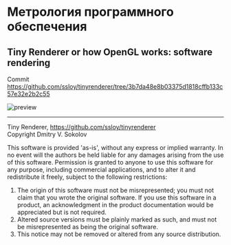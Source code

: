 # Метрология программного обеспечения
## Tiny Renderer or how OpenGL works: software rendering

Commit https://github.com/ssloy/tinyrenderer/tree/3b7da48e8b03375d1818cffb133c57e32e2b2c55

![preview](https://raw.githubusercontent.com/ssloy/tinyrenderer/gh-pages/img/00-home/africanhead.png)

---

Tiny Renderer, https://github.com/ssloy/tinyrenderer  
Copyright Dmitry V. Sokolov

This software is provided 'as-is', without any express or implied warranty.
In no event will the authors be held liable for any damages arising from the use of this software.
Permission is granted to anyone to use this software for any purpose,
including commercial applications, and to alter it and redistribute it freely,
subject to the following restrictions:

1. The origin of this software must not be misrepresented; you must not claim that you wrote the original software. If you use this software in a product, an acknowledgment in the product documentation would be appreciated but is not required.
2. Altered source versions must be plainly marked as such, and must not be misrepresented as being the original software.
3. This notice may not be removed or altered from any source distribution.

